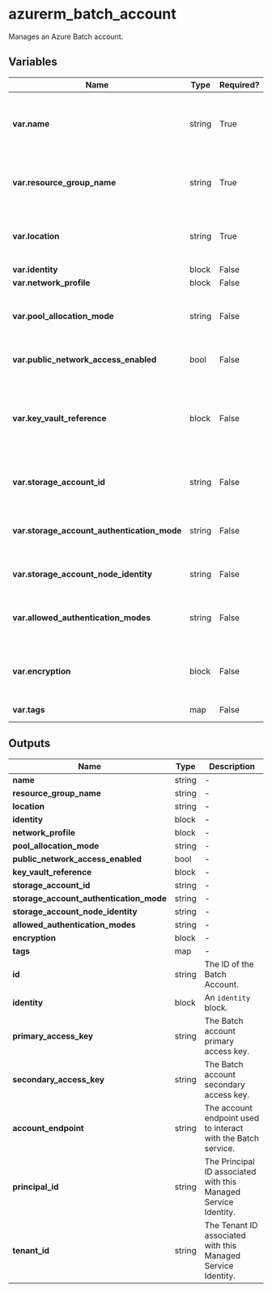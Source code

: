 # azurerm_batch_account

Manages an Azure Batch account.

## Variables

| Name | Type | Required? |  Default  |  possible values |  Description |
| ---- | ---- | --------- |  ----------- | ----------- | ----------- |
| **var.name** | string | True | -  |  -  |  Specifies the name of the Batch account. Only lowercase Alphanumeric characters allowed. Changing this forces a new resource to be created. | 
| **var.resource_group_name** | string | True | -  |  -  |  The name of the resource group in which to create the Batch account. Changing this forces a new resource to be created. | 
| **var.location** | string | True | -  |  -  |  Specifies the supported Azure location where the resource exists. Changing this forces a new resource to be created. | 
| **var.identity** | block | False | -  |  -  |  An `identity` block. | 
| **var.network_profile** | block | False | -  |  -  |  A `network_profile` block. | 
| **var.pool_allocation_mode** | string | False | `BatchService`  |  `BatchService`, `UserSubscription`  |  Specifies the mode to use for pool allocation. Possible values are `BatchService` or `UserSubscription`. Defaults to `BatchService`. | 
| **var.public_network_access_enabled** | bool | False | `True`  |  -  |  Whether public network access is allowed for this server. Defaults to `true`. | 
| **var.key_vault_reference** | block | False | -  |  -  |  A `key_vault_reference` block, as defined below, that describes the Azure KeyVault reference to use when deploying the Azure Batch account using the `UserSubscription` pool allocation mode. | 
| **var.storage_account_id** | string | False | -  |  -  |  Specifies the storage account to use for the Batch account. If not specified, Azure Batch will manage the storage. | 
| **var.storage_account_authentication_mode** | string | False | -  |  `StorageKeys`, `BatchAccountManagedIdentity`  |  Specifies the storage account authentication mode. Possible values include `StorageKeys`, `BatchAccountManagedIdentity`. | 
| **var.storage_account_node_identity** | string | False | -  |  -  |  Specifies the user assigned identity for the storage account. | 
| **var.allowed_authentication_modes** | string | False | -  |  `AAD`, `SharedKey`, `TaskAuthenticationToken`  |  Specifies the allowed authentication mode for the Batch account. Possible values include `AAD`, `SharedKey` or `TaskAuthenticationToken`. | 
| **var.encryption** | block | False | -  |  -  |  Specifies if customer managed key encryption should be used to encrypt batch account data. One `encryption` block. | 
| **var.tags** | map | False | -  |  -  |  A mapping of tags to assign to the resource. | 



## Outputs

| Name | Type | Description |
| ---- | ---- | --------- | 
| **name** | string  | - | 
| **resource_group_name** | string  | - | 
| **location** | string  | - | 
| **identity** | block  | - | 
| **network_profile** | block  | - | 
| **pool_allocation_mode** | string  | - | 
| **public_network_access_enabled** | bool  | - | 
| **key_vault_reference** | block  | - | 
| **storage_account_id** | string  | - | 
| **storage_account_authentication_mode** | string  | - | 
| **storage_account_node_identity** | string  | - | 
| **allowed_authentication_modes** | string  | - | 
| **encryption** | block  | - | 
| **tags** | map  | - | 
| **id** | string  | The ID of the Batch Account. | 
| **identity** | block  | An `identity` block. | 
| **primary_access_key** | string  | The Batch account primary access key. | 
| **secondary_access_key** | string  | The Batch account secondary access key. | 
| **account_endpoint** | string  | The account endpoint used to interact with the Batch service. | 
| **principal_id** | string  | The Principal ID associated with this Managed Service Identity. | 
| **tenant_id** | string  | The Tenant ID associated with this Managed Service Identity. | 